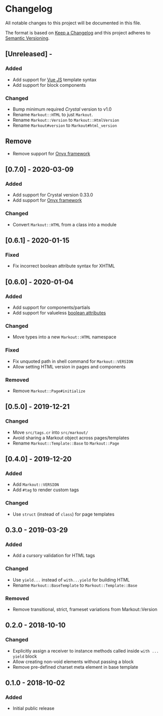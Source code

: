 # Changelog

All notable changes to this project will be documented in this file.

The format is based on [Keep a Changelog](http://keepachangelog.com/en/1.0.0/)
and this project adheres to [Semantic Versioning](http://semver.org/spec/v2.0.0.html).

## [Unreleased] - 

### Added
- Add support for [Vue JS](https://vuejs.org) template syntax
- Add support for block components

### Changed
- Bump minimum required *Crystal* version to v1.0
- Rename `Markout::HTML` to just `Markout`.
- Rename `Markout::Version` to `Markout::HtmlVersion`
- Rename `Markout#version` to `Markout#html_version`

## Remove
- Remove support for [Onyx framework](https://onyxframework.org)

## [0.7.0] - 2020-03-09

### Added
- Add support for Crystal version 0.33.0
- Add support for [Onyx framework](https://onyxframework.org)

### Changed
- Convert `Markout::HTML` from a class into a module

## [0.6.1] - 2020-01-15

### Fixed
- Fix incorrect boolean attribute syntax for XHTML

## [0.6.0] - 2020-01-04

### Added
- Add support for components/partials
- Add support for valueless [boolean attributes](https://html.spec.whatwg.org/multipage/common-microsyntaxes.html#boolean-attributes)

### Changed
- Move types into a new `Markout::HTML` namespace

### Fixed
- Fix unquoted path in shell command for `Markout::VERSION`
- Allow setting HTML version in pages and components

### Removed
- Remove `Markout::Page#initialize`

## [0.5.0] - 2019-12-21

### Changed
- Move `src/tags.cr` into `src/markout/`
- Avoid sharing a Markout object across pages/templates
- Rename `Markout::Template::Base` to `Markout::Page`

## [0.4.0] - 2019-12-20

### Added
- Add `Markout::VERSION`
- Add `#tag` to render custom tags

### Changed
- Use `struct` (instead of `class`) for page templates

## 0.3.0 - 2019-03-29

### Added
- Add a cursory validation for HTML tags

### Changed
- Use `yield...` instead of `with...yield` for building HTML
- Rename `Markout::BaseTemplate` to `Markout::Template::Base`

### Removed
- Remove transitional, strict, frameset variations from Markout::Version

## 0.2.0 - 2018-10-10

### Changed
- Explicitly assign a receiver to instance methods called inside `with ... yield` block
- Allow creating non-void elements without passing a block
- Remove pre-defined charset meta element in base template

## 0.1.0 - 2018-10-02

### Added
- Initial public release
